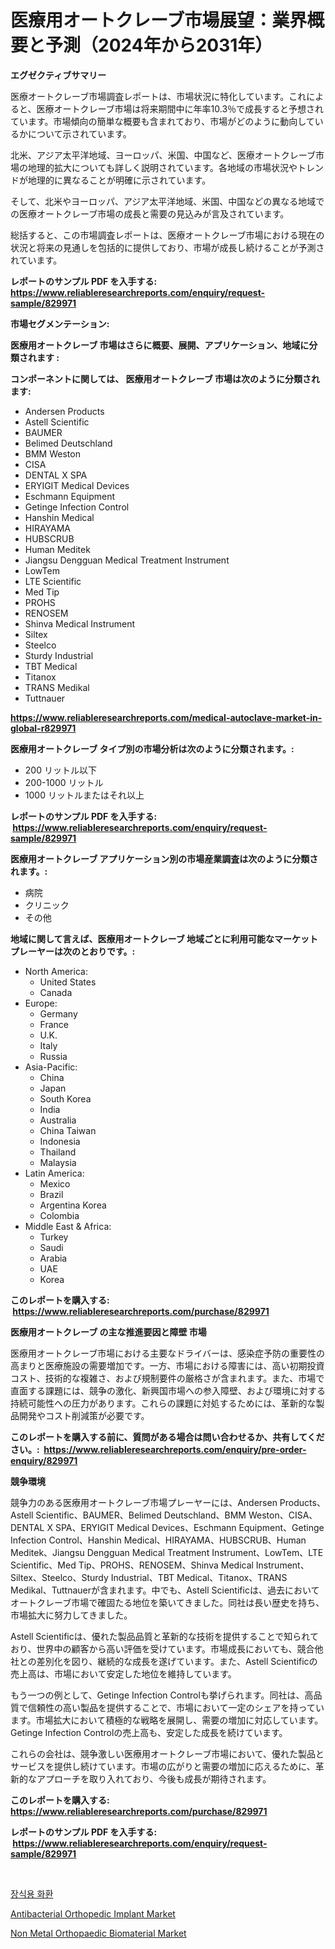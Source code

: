 <p><h1>医療用オートクレーブ市場展望：業界概要と予測（2024年から2031年）</h1></p><p><strong>エグゼクティブサマリー</strong></p>
<p><p>医療オートクレーブ市場調査レポートは、市場状況に特化しています。これによると、医療オートクレーブ市場は将来期間中に年率10.3％で成長すると予想されています。市場傾向の簡単な概要も含まれており、市場がどのように動向しているかについて示されています。</p><p>北米、アジア太平洋地域、ヨーロッパ、米国、中国など、医療オートクレーブ市場の地理的拡大についても詳しく説明されています。各地域の市場状況やトレンドが地理的に異なることが明確に示されています。</p><p>そして、北米やヨーロッパ、アジア太平洋地域、米国、中国などの異なる地域での医療オートクレーブ市場の成長と需要の見込みが言及されています。</p><p>総括すると、この市場調査レポートは、医療オートクレーブ市場における現在の状況と将来の見通しを包括的に提供しており、市場が成長し続けることが予測されています。</p></p>
<p><strong>レポートのサンプル PDF を入手する: <a href="https://www.reliableresearchreports.com/enquiry/request-sample/829971">https://www.reliableresearchreports.com/enquiry/request-sample/829971</a></strong></p>
<p><strong>市場セグメンテーション:</strong></p>
<p><strong> 医療用オートクレーブ 市場はさらに概要、展開、アプリケーション、地域に分類されます :</strong></p>
<p><strong>コンポーネントに関しては、 医療用オートクレーブ 市場は次のように分類されます: &nbsp;</strong></p>
<p><ul><li>Andersen Products</li><li>Astell Scientific</li><li>BAUMER</li><li>Belimed Deutschland</li><li>BMM Weston</li><li>CISA</li><li>DENTAL X SPA</li><li>ERYIGIT Medical Devices</li><li>Eschmann Equipment</li><li>Getinge Infection Control</li><li>Hanshin Medical</li><li>HIRAYAMA</li><li>HUBSCRUB</li><li>Human Meditek</li><li>Jiangsu Dengguan Medical Treatment Instrument</li><li>LowTem</li><li>LTE Scientific</li><li>Med Tip</li><li>PROHS</li><li>RENOSEM</li><li>Shinva Medical Instrument</li><li>Siltex</li><li>Steelco</li><li>Sturdy Industrial</li><li>TBT Medical</li><li>Titanox</li><li>TRANS Medikal</li><li>Tuttnauer</li></ul></p>
<p><strong><a href="https://www.reliableresearchreports.com/medical-autoclave-market-in-global-r829971">https://www.reliableresearchreports.com/medical-autoclave-market-in-global-r829971</a></strong></p>
<p><strong> 医療用オートクレーブ タイプ別の市場分析は次のように分類されます。:</strong></p>
<p><ul><li>200 リットル以下</li><li>200-1000 リットル</li><li>1000 リットルまたはそれ以上</li></ul></p>
<p><strong>レポートのサンプル PDF を入手する: &nbsp;<a href="https://www.reliableresearchreports.com/enquiry/request-sample/829971">https://www.reliableresearchreports.com/enquiry/request-sample/829971</a></strong></p>
<p><strong> 医療用オートクレーブ アプリケーション別の市場産業調査は次のように分類されます。:</strong></p>
<p><ul><li>病院</li><li>クリニック</li><li>その他</li></ul></p>
<p><strong>地域に関して言えば、医療用オートクレーブ 地域ごとに利用可能なマーケットプレーヤーは次のとおりです。:</strong></p>
<p><ul>
    <li>
        North America:
        <ul>
            <li>United States</li>
            <li>Canada</li>
        </ul>
    </li>
    <li>
        Europe:
        <ul>
            <li>Germany</li>
            <li>France</li>
            <li>U.K.</li>
            <li>Italy</li>
            <li>Russia</li>
        </ul>
    </li>
    <li>
        Asia-Pacific:
        <ul>
            <li>China</li>
            <li>Japan</li>
            <li>South Korea</li>
            <li>India</li>
            <li>Australia</li>
            <li>China Taiwan</li>
            <li>Indonesia</li>
            <li>Thailand</li>
            <li>Malaysia</li>
        </ul>
    </li>
    <li>
        Latin America:
        <ul>
            <li>Mexico</li>
            <li>Brazil</li>
            <li>Argentina Korea</li>
            <li>Colombia</li>
        </ul>
    </li>
    <li>
        Middle East & Africa:
        <ul>
            <li>Turkey</li>
            <li>Saudi</li>
            <li>Arabia</li>
            <li>UAE</li>
            <li>Korea</li>
        </ul>
    </li>
    </ul></p>
<p><strong>このレポートを購入する: &nbsp;<a href="https://www.reliableresearchreports.com/purchase/829971">https://www.reliableresearchreports.com/purchase/829971</a></strong></p>
<p><strong>医療用オートクレーブ の主な推進要因と障壁 市場</strong></p>
<p><p>医療用オートクレーブ市場における主要なドライバーは、感染症予防の重要性の高まりと医療施設の需要増加です。一方、市場における障害には、高い初期投資コスト、技術的な複雑さ、および規制要件の厳格さが含まれます。また、市場で直面する課題には、競争の激化、新興国市場への参入障壁、および環境に対する持続可能性への圧力があります。これらの課題に対処するためには、革新的な製品開発やコスト削減策が必要です。</p></p>
<p><strong>このレポートを購入する前に、質問がある場合は問い合わせるか、共有してください。:&nbsp; <a href="https://www.reliableresearchreports.com/enquiry/pre-order-enquiry/829971">https://www.reliableresearchreports.com/enquiry/pre-order-enquiry/829971</a></strong></p>
<p><strong>競争環境</strong></p>
<p><p>競争力のある医療用オートクレーブ市場プレーヤーには、Andersen Products、Astell Scientific、BAUMER、Belimed Deutschland、BMM Weston、CISA、DENTAL X SPA、ERYIGIT Medical Devices、Eschmann Equipment、Getinge Infection Control、Hanshin Medical、HIRAYAMA、HUBSCRUB、Human Meditek、Jiangsu Dengguan Medical Treatment Instrument、LowTem、LTE Scientific、Med Tip、PROHS、RENOSEM、Shinva Medical Instrument、Siltex、Steelco、Sturdy Industrial、TBT Medical、Titanox、TRANS Medikal、Tuttnauerが含まれます。中でも、Astell Scientificは、過去においてオートクレーブ市場で確固たる地位を築いてきました。同社は長い歴史を持ち、市場拡大に努力してきました。</p><p>Astell Scientificは、優れた製品品質と革新的な技術を提供することで知られており、世界中の顧客から高い評価を受けています。市場成長においても、競合他社との差別化を図り、継続的な成長を遂げています。また、Astell Scientificの売上高は、市場において安定した地位を維持しています。</p><p>もう一つの例として、Getinge Infection Controlも挙げられます。同社は、高品質で信頼性の高い製品を提供することで、市場において一定のシェアを持っています。市場拡大において積極的な戦略を展開し、需要の増加に対応しています。Getinge Infection Controlの売上高も、安定した成長を続けています。</p><p>これらの会社は、競争激しい医療用オートクレーブ市場において、優れた製品とサービスを提供し続けています。市場の広がりと需要の増加に応えるために、革新的なアプローチを取り入れており、今後も成長が期待されます。</p></p>
<p><strong>このレポートを購入する: &nbsp; <a href="https://www.reliableresearchreports.com/purchase/829971">https://www.reliableresearchreports.com/purchase/829971</a></strong></p>
<p><strong>レポートのサンプル PDF を入手する: &nbsp;<a href="https://www.reliableresearchreports.com/enquiry/request-sample/829971">https://www.reliableresearchreports.com/enquiry/request-sample/829971</a></strong><strong></strong></p>
<p>&nbsp;</p>
<p><p><a href="https://github.com/royErdmtyan906778/Market-Research-Report-List-1/blob/main/604555821925.md">장식용 화환</a></p><p><a href="https://github.com/wusalecollins540tpqoz/Market-Research-Report-List-2/blob/main/antibacterial-orthopedic-implant-market.md">Antibacterial Orthopedic Implant Market</a></p><p><a href="https://github.com/pjcfca/Market-Research-Report-List-2/blob/main/non-metal-orthopaedic-biomaterial-market.md">Non Metal Orthopaedic Biomaterial Market</a></p></p>